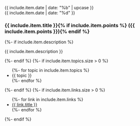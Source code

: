 <section class="{{include.type}} card{% if include.item.featured %} featured{% endif %}">
  <div class="date">
    <div class="month">
      {{ include.item.date | date: "%b" | upcase }}
    </div>
    <div class="day">
      {{ include.item.date | date: "%d" }}
    </div>
  </div>
  <div class="details">
    <h3>{{ include.item.title }}{% if include.item.points %} ({{ include.item.points }}){% endif %}</h3>
    {%- if include.item.description %}
    <p>{{ include.item.description }}</p>
    {%- endif %}
    {%- if include.item.topics.size > 0 %}
    <ul class="topics">
      {%- for topic in include.item.topics %}
      <li>{{ topic }}</li>
      {%- endfor %}
    </ul>
    {%- endif %}
    {%- if include.item.links.size > 0 %}
    <ul class="links">
      {%- for link in include.item.links %}
      <li><a href="{{ link.href | relative_url }}">{{ link.title }}</a></li>
      {%- endfor %}
    </ul>
    {%- endif %}
  </div>
</section>
